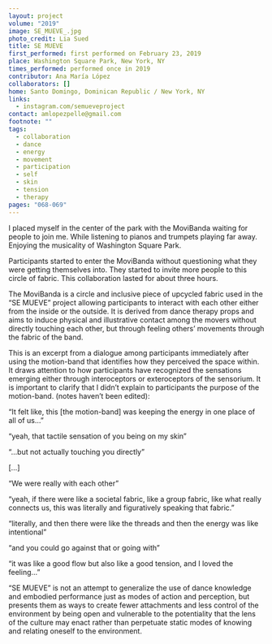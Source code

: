 ```yaml
---
layout: project
volume: "2019"
image: SE_MUEVE_.jpg
photo_credit: Lia Sued
title: SE MUEVE
first_performed: first performed on February 23, 2019
place: Washington Square Park, New York, NY
times_performed: performed once in 2019
contributor: Ana María López
collaborators: []
home: Santo Domingo, Dominican Republic / New York, NY
links:
  - instagram.com/semueveproject
contact: amlopezpelle@gmail.com
footnote: ""
tags:
  - collaboration
  - dance
  - energy
  - movement
  - participation
  - self
  - skin
  - tension
  - therapy
pages: "068-069"
---
```


I placed myself in the center of the park with the MoviBanda waiting for people to join me. While listening to pianos and trumpets playing far away. Enjoying the musicality of Washington Square Park.

Participants started to enter the MoviBanda without questioning what they were getting themselves into. They started to invite more people to this circle of fabric. This collaboration lasted for about three hours.

The MoviBanda is a circle and inclusive piece of upcycled fabric used in the “SE MUEVE” project allowing participants to interact with each other either from the inside or the outside. It is derived from dance therapy props and aims to induce physical and illustrative contact among the movers without directly touching each other, but through feeling others’ movements through the fabric of the band.

This is an excerpt from a dialogue among participants immediately after using the motion-band that identifies how they perceived the space within. It draws attention to how participants have recognized the sensations emerging either through interoceptors or exteroceptors of the sensorium. It is important to clarify that I didn’t explain to participants the purpose of the motion-band. (notes haven’t been edited):

“It felt like, this [the motion-band] was keeping the energy in one place of all of us…”

“yeah, that tactile sensation of you being on my skin”

“…but not actually touching you directly”

[…]

“We were really with each other”

“yeah, if there were like a societal fabric, like a group fabric, like what really connects us, this was literally and figuratively speaking that fabric.”

“literally, and then there were like the threads and then the energy was like intentional”

“and you could go against that or going with”

“it was like a good flow but also like a good tension, and I loved the feeling…”

“SE MUEVE” is not an attempt to generalize the use of dance knowledge and embodied performance just as modes of action and perception, but presents them as ways to create fewer attachments and less control of the environment by being open and vulnerable to the potentiality that the lens of the culture may enact rather than perpetuate static modes of knowing and relating oneself to the environment.
